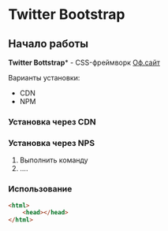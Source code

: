 # Twitter Bootstrap

## Начало работы
**Twitter Bottstrap*** - CSS-фреймворк [Оф.сайт](https://getbootstrap.com)

Варианты установки:
* CDN
* NPM

### Установка через CDN

### Установка через NPS

1. Выполнить команду
2. ....

### Использование


``` html
<html>
    <head></head>
</html>
```